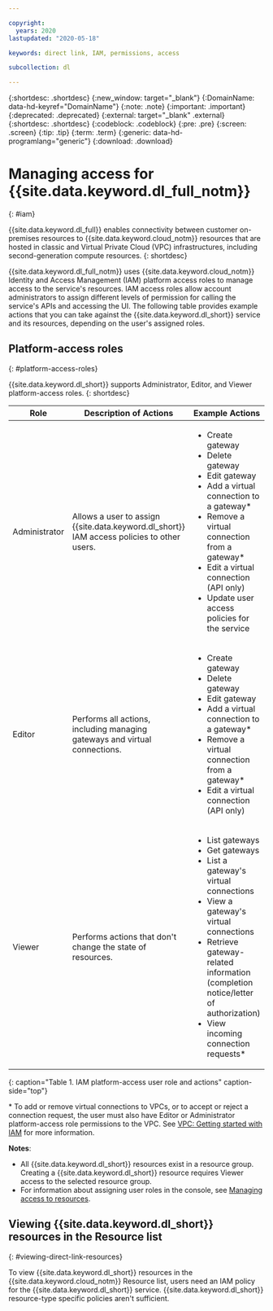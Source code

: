 ```yaml
---

copyright:
  years: 2020
lastupdated: "2020-05-18"

keywords: direct link, IAM, permissions, access

subcollection: dl

---
```


{:shortdesc: .shortdesc}
{:new_window: target="_blank"}
{:DomainName: data-hd-keyref="DomainName"}
{:note: .note}
{:important: .important}
{:deprecated: .deprecated}
{:external: target="_blank" .external}
{:shortdesc: .shortdesc}
{:codeblock: .codeblock}
{:pre: .pre}
{:screen: .screen}
{:tip: .tip}
{:term: .term}
{:generic: data-hd-programlang="generic"}
{:download: .download}

# Managing access for {{site.data.keyword.dl_full_notm}}
{: #iam}

{{site.data.keyword.dl_full}} enables connectivity between customer on-premises resources to {{site.data.keyword.cloud_notm}} resources that are hosted in classic and Virtual Private Cloud (VPC) infrastructures, including second-generation compute resources.
{: shortdesc}

{{site.data.keyword.dl_full_notm}} uses {{site.data.keyword.cloud_notm}} Identity and Access Management (IAM) platform access roles to manage access to the service's resources. IAM access roles allow account administrators to assign different levels of permission for calling the service's APIs and accessing the UI. The following table provides example actions that you can take against the {{site.data.keyword.dl_short}} service and its resources, depending on the user's assigned roles.

## Platform-access roles
{: #platform-access-roles}

{{site.data.keyword.dl_short}} supports Administrator, Editor, and Viewer platform-access roles.
{: shortdesc}

| Role | Description of Actions | Example Actions |
|---|---|---|
| Administrator | Allows a user to assign {{site.data.keyword.dl_short}} IAM access policies to other users. | <ul><li>Create gateway</li><li>Delete gateway</li><li>Edit gateway</li><li>Add a virtual connection to a gateway&ast;</li> <li>Remove a virtual connection from a gateway&ast;</li><li>Edit a virtual connection (API only)</li><li>Update user access policies for the service</li></ul> |         
| Editor | Performs all actions, including managing gateways and virtual connections. |<ul><li>Create gateway</li><li>Delete gateway</li><li>Edit gateway</li><li>Add a virtual connection to a gateway&ast;</li> <li>Remove a virtual connection from a gateway&ast;</li><li>Edit a virtual connection (API only)</li></ul> |   
| Viewer| Performs actions that don't change the state of resources. |<ul><li>List gateways</li><li>Get gateways</li><li>List a gateway's virtual connections</li><li>View a gateway's virtual connections</li><li>Retrieve gateway-related information (completion notice/letter of authorization)</li><li>View incoming connection requests&ast;</li></ul> |
{: caption="Table 1. IAM platform-access user role and actions" caption-side="top"}

&ast; To add or remove virtual connections to VPCs, or to accept or reject a connection request, the user must also have Editor or Administrator platform-access role permissions to the VPC. See [VPC: Getting started with IAM](/docs/vpc?topic=vpc-iam-getting-started) for more information.

**Notes**:

* All {{site.data.keyword.dl_short}} resources exist in a resource group. Creating a {{site.data.keyword.dl_short}} resource requires Viewer access to the selected resource group.
* For information about assigning user roles in the console, see [Managing access to resources](/docs/account?topic=account-assign-access-resources).

## Viewing {{site.data.keyword.dl_short}} resources in the Resource list
{: #viewing-direct-link-resources}

To view {{site.data.keyword.dl_short}} resources in the {{site.data.keyword.cloud_notm}} Resource list, users need an IAM policy for the {{site.data.keyword.dl_short}} service. {{site.data.keyword.dl_short}} resource-type specific policies aren't sufficient.
